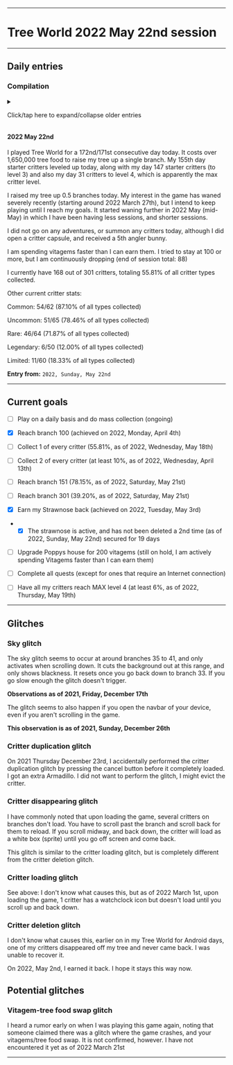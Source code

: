 
***

# Tree World 2022 May 22nd session

---

## Daily entries

### Compilation

<details><summary><p lang="en">Click/tap here to expand/collapse older entries</p></summary>

# Entries from 2021 December 1st to 2022 April 30th have been removed on May 8th to save space

## To see the entries, go to an older version of this file

#### 2022 May 1st

<!-- 2022 May 1st notes
Tree World 2022 May 1st notes.

None
!-->

I played Tree World for a 151st/150th consecutive day today. <!--I only raised my tree up 2 branches (to branch 25) but it is going to take me a while to save up to hatch the tree egg. !--> It costs over 1,505,000 tree food to raise my tree up a single branch. <!-- I did my fortieth rescue mission today, rescuing a Blue Bird (my 1st one) !--> My 139th day starter critters leveled up today, along with my day 130 starter critters (to level 3) and also my day 26 critters to level 4, which is apparently the max critter level. <!-- I have a new system to play for less than 25 minutes per day.!-->

I raised my tree up 0 branches today, and made progress on the Treekeeper. My interest in the game has waned severely recently (starting around 2022 March 27th), but I intend to keep playing until I reach my goals.

I reached another treekeeper on 2022 April 27th, this one is incredibly expensive (3,103,540 tree food to pass, additional 120000+ for branch expansion) and is going to take me several days to pass.

I only did collection today. I did not raise my tree up at all, or rescue any critters. I will pass the treekeeper tomorrow.

I currently have 166 out of 301 critters, totaling 55.15% of all critter types collected.

Other current critter stats:

Common: 50/62 (80.65% of all types collected)

Uncommon: 53/65 (81.54% of all types collected)

Rare: 46/64 (71.87% of all types collected)

Legendary: 4/50 (08.00% of all types collected)

Limited: 11/60 (18.33% of all types collected)

**Entry from:** `2022, Sunday, May 1st`

#### 2022 May 2nd

<!-- 2022 May 2nd notes
Tree World 2022 May 2nd notes.

None
!-->

I played Tree World for a 152nd/151st consecutive day today. It costs over 1,505,000 tree food to raise my tree up a single branch. My 140th day starter critters leveled up today, along with my day 131 starter critters (to level 3) and also my day 27 critters to level 4, which is apparently the max critter level. 

I raised my tree up 1.25 branches today (to branch 111) and finished the treekeeper. My interest in the game has waned severely recently (starting around 2022 March 27th), but I intend to keep playing until I reach my goals.

I did not go any rescue missions today, summon any critters, or open any critter capsules. I did rescue a critter from completing the treekeeper. It was a strawnose. I finally earned it back. Now to keep it.

I currently have 166 out of 301 critters, totaling 55.15% of all critter types collected.

Other current critter stats:

Common: 50/62 (80.65% of all types collected)

Uncommon: 53/65 (81.54% of all types collected)

Rare: 46/64 (71.87% of all types collected)

Legendary: 4/50 (08.00% of all types collected)

Limited: 11/60 (18.33% of all types collected)

**Entry from:** `2022, Monday, May 2nd`

#### 2022 May 3rd

<!-- 2022 May 3rd notes
Tree World 2022 May 3rd notes.

None
!-->

I played Tree World for a 153rd/152nd consecutive day today. It costs over 1,525,000 tree food to raise my tree up a single branch. My 141st day starter critters leveled up today, along with my day 132 starter critters (to level 3) and also my day 28 critters to level 4, which is apparently the max critter level. 

I raised my tree up 0.5 branches today. My interest in the game has waned severely recently (starting around 2022 March 27th), but I intend to keep playing until I reach my goals.

I did not go any rescue missions today, summon any critters, or open any critter capsules. I did rescue a critter from completing the treekeeper. It was a strawnose. I finally earned it back. Now to keep it.

I currently have 166 out of 301 critters, totaling 55.15% of all critter types collected.

Other current critter stats:

Common: 50/62 (80.65% of all types collected)

Uncommon: 53/65 (81.54% of all types collected)

Rare: 46/64 (71.87% of all types collected)

Legendary: 4/50 (08.00% of all types collected)

Limited: 11/60 (18.33% of all types collected)

**Entry from:** `2022, Tuesday, May 3rd`

#### 2022 May 4th

<!-- 2022 May 4th notes
Tree World 2022 May 4th notes.

None
!-->

I played Tree World for a 154th/13rnd consecutive day today. It costs over 1,525,000 tree food to raise my tree up a single branch. My 141st day starter critters leveled up today, along with my day 132 starter critters (to level 3) and also my day 28 critters to level 4, which is apparently the max critter level. 

I raised my tree up 0.5 branches today (to branch 112) and placed 2 critters on the tree. My interest in the game has waned severely recently (starting around 2022 March 27th), but I intend to keep playing until I reach my goals.

I opened a critter capsule today, and unlocked a blue quail (rare)

I currently have 167 out of 301 critters, totaling 55.48% of all critter types collected.

Other current critter stats:

Common: 54/62 (87.10% of all types collected)

Uncommon: 51/65 (78.46% of all types collected)

Rare: 46/64 (71.87% of all types collected)

Legendary: 5/50 (10.00% of all types collected)

Limited: 11/60 (18.33% of all types collected)

Values corrected on the 2022 May 4th entry.

**Entry from:** `2022, Wednesday, May 4th`

#### 2022 May 5th

<!-- 2022 May 5th notes
Tree World 2022 May 5th notes.

None
!-->

I played Tree World for a 155th/154th consecutive day today. It costs over 1,535,000 tree food to raise my tree up a single branch. My 142nd day starter critters leveled up today, along with my day 133 starter critters (to level 3) and also my day 29 critters to level 4, which is apparently the max critter level. 

I raised my tree up 0.25 branches today. My interest in the game has waned severely recently (starting around 2022 March 27th), but I intend to keep playing until I reach my goals.

I did not open any critter capsules, rescue any critters, or go on any adventures today.

I currently have 167 out of 301 critters, totaling 55.48% of all critter types collected.

Other current critter stats:

Common: 54/62 (87.10% of all types collected)

Uncommon: 51/65 (78.46% of all types collected)

Rare: 46/64 (71.87% of all types collected)

Legendary: 5/50 (10.00% of all types collected)

Limited: 11/60 (18.33% of all types collected)

Values corrected on the 2022 May 4th entry.

**Entry from:** `2022, Thursday, May 5th`

#### 2022 May 6th

<!-- 2022 May 6th notes
Tree World 2022 May 6th notes.

None
!-->

I played Tree World for a 156th/155th consecutive day today. It costs over 1,555,000 tree food to raise my tree up a single branch. My 143rd day starter critters leveled up today, along with my day 134 starter critters (to level 3) and also my day 30 critters to level 4, which is apparently the max critter level. 

I raised my tree up 0.5 branches today (to branch 113) and placed 2 critters on the tree. My interest in the game has waned severely recently (starting around 2022 March 27th), but I intend to keep playing until I reach my goals.

I did not open any critter capsules, rescue any critters, or go on any adventures today.

I currently have 167 out of 301 critters, totaling 55.48% of all critter types collected.

Other current critter stats:

Common: 54/62 (87.10% of all types collected)

Uncommon: 51/65 (78.46% of all types collected)

Rare: 46/64 (71.87% of all types collected)

Legendary: 5/50 (10.00% of all types collected)

Limited: 11/60 (18.33% of all types collected)

Values corrected on the 2022 May 4th entry.

**Entry from:** `2022, Friday, May 6th`

#### 2022 May 7th

<!-- 2022 May 7th notes
Tree World 2022 May 7th notes.

None
!-->

I played Tree World for a 157th/156th consecutive day today. It costs over 1,555,000 tree food to raise my tree up a single branch. My 144th day starter critters leveled up today, along with my day 135 starter critters (to level 3) and also my day 31 critters to level 4, which is apparently the max critter level. 

I raised my tree up 0.5 branches today. My interest in the game has waned severely recently (starting around 2022 March 27th), but I intend to keep playing until I reach my goals.

I did not open any critter capsules, rescue any critters, or go on any adventures today.

I currently have 167 out of 301 critters, totaling 55.48% of all critter types collected.

Other current critter stats:

Common: 54/62 (87.10% of all types collected)

Uncommon: 51/65 (78.46% of all types collected)

Rare: 46/64 (71.87% of all types collected)

Legendary: 5/50 (10.00% of all types collected)

Limited: 11/60 (18.33% of all types collected)

Values corrected on the 2022 May 4th entry.

**Entry from:** `2022, Saturday, May 7th`

#### 2022 May 8th

<!-- 2022 May 8th notes
Tree World 2022 May 8th notes.

None
!-->

I played Tree World for a 158th/157th consecutive day today. It costs over 1,555,000 tree food to raise my tree up a single branch. My 145th day starter critters leveled up today, along with my day 136 starter critters (to level 3) and also my day 21 critters to level 4, which is apparently the max critter level. 

I raised my tree up 0.00 branches today. My interest in the game has waned severely recently (starting around 2022 March 27th), but I intend to keep playing until I reach my goals.

I did not open any critter capsules, rescue any critters, or go on any adventures today.

I recently unlocked a 2nd cobra from a critter capsule.

I currently have 167 out of 301 critters, totaling 55.48% of all critter types collected.

Other current critter stats:

Common: 54/62 (87.10% of all types collected)

Uncommon: 51/65 (78.46% of all types collected)

Rare: 46/64 (71.87% of all types collected)

Legendary: 5/50 (10.00% of all types collected)

Limited: 11/60 (18.33% of all types collected)

Values corrected on the 2022 May 4th entry.

**Entry from:** `2022, Sunday, May 8th`

#### 2022 May 9th

<!-- 2022 May 9th notes
Tree World 2022 May 9th notes.
Cobra critter capsule
!-->

I played Tree World for a 159th/158th consecutive day today. It costs over 1,565,000 tree food to raise my tree up a single branch. My 146th day starter critters leveled up today, along with my day 137 starter critters (to level 3) and also my day 22 critters to level 4, which is apparently the max critter level. 

I raised my tree up 0.5 branches today (to branch 114) and placed 2 critters on the tree. My interest in the game has waned severely recently (starting around 2022 March 27th), but I intend to keep playing until I reach my goals.

I unlocked a 2nd cobra from a critter capsule. It was a duplicate. I did not go on any adventures, or summon any critters today.

I currently have 167 out of 301 critters, totaling 55.48% of all critter types collected.

Other current critter stats:

Common: 54/62 (87.10% of all types collected)

Uncommon: 51/65 (78.46% of all types collected)

Rare: 46/64 (71.87% of all types collected)

Legendary: 5/50 (10.00% of all types collected)

Limited: 11/60 (18.33% of all types collected)

Values corrected on the 2022 May 4th entry.

**Entry from:** `2022, Monday, May 9th`

#### 2022 May 10th

<!-- 2022 May 10th notes
Tree World 2022 May 10th notes.
None
!-->

I played Tree World for a 160th/159th consecutive day today. It costs over 1,565,000 tree food to raise my tree up a single branch. My 147th day starter critters leveled up today, along with my day 139 starter critters (to level 3) and also my day 23 critters to level 4, which is apparently the max critter level. 

I raised my tree up 0.5 branches today. My interest in the game has waned severely recently (starting around 2022 March 27th), but I intend to keep playing until I reach my goals.

I did not open any critter capsules, go on any adventures, or summon any critters. I am working on emptying my den.

I currently have 167 out of 301 critters, totaling 55.48% of all critter types collected.

Other current critter stats:

Common: 54/62 (87.10% of all types collected)

Uncommon: 51/65 (78.46% of all types collected)

Rare: 46/64 (71.87% of all types collected)

Legendary: 5/50 (10.00% of all types collected)

Limited: 11/60 (18.33% of all types collected)

Values corrected on the 2022 May 4th entry.

**Entry from:** `2022, Tuesday, May 10th`

#### 2022 May 11th

<!-- 2022 May 11th notes
Tree World 2022 May 11th notes.
None
!-->

I played Tree World for a 161st/160th consecutive day today. It costs over 1,565,000 tree food to raise my tree up a single branch. My 148th day starter critters leveled up today, along with my day 140 starter critters (to level 3) and also my day 24 critters to level 4, which is apparently the max critter level. 

I raised my tree up 0.25 branches today. My interest in the game has waned severely recently (starting around 2022 March 27th), but I intend to keep playing until I reach my goals.

I did not open any critter capsules, go on any adventures, or summon any critters. I am working on emptying my den.

I currently have 167 out of 301 critters, totaling 55.48% of all critter types collected.

Other current critter stats:

Common: 54/62 (87.10% of all types collected)

Uncommon: 51/65 (78.46% of all types collected)

Rare: 46/64 (71.87% of all types collected)

Legendary: 5/50 (10.00% of all types collected)

Limited: 11/60 (18.33% of all types collected)

Values corrected on the 2022 May 4th entry.

**Entry from:** `2022, Wednesday, May 11th`

#### 2022 May 12th

<!-- 2022 May 12th notes
Tree World 2022 May 12th notes.
None
!-->

I played Tree World for a 162nd/161st consecutive day today. It costs over 1,565,000 tree food to raise my tree up a single branch. My 148th day starter critters leveled up today, along with my day 140 starter critters (to level 3) and also my day 24 critters to level 4, which is apparently the max critter level. 

I raised my tree up 0.25 branches today (to branch 115) My interest in the game has waned severely recently (starting around 2022 March 27th), but I intend to keep playing until I reach my goals.

I did not go on any adventures, or summon any critters, although I opened a critter capsule, and unlocked a second `silver studded blue` I am working on emptying my den.

I currently have 167 out of 301 critters, totaling 55.48% of all critter types collected.

Other current critter stats:

Common: 54/62 (87.10% of all types collected)

Uncommon: 51/65 (78.46% of all types collected)

Rare: 46/64 (71.87% of all types collected)

Legendary: 5/50 (10.00% of all types collected)

Limited: 11/60 (18.33% of all types collected)

Values corrected on the 2022 May 4th entry.

**Entry from:** `2022, Thursday, May 12th`

#### 2022 May 13th

<!-- 2022 May 13th notes
Tree World 2022 May 13th notes.
None
!-->

I played Tree World for a 163rd/162nd consecutive day today. It costs over 1,575,000 tree food to raise my tree up a single branch. My 149th day starter critters leveled up today, along with my day 141 starter critters (to level 3) and also my day 25 critters to level 4, which is apparently the max critter level. 

I raised my tree up 0.5 branches today. My interest in the game has waned severely recently (starting around 2022 March 27th), but I intend to keep playing until I reach my goals.

I did not go on any adventures, or summon any critters, although I opened a critter capsule, and unlocked a second `silver studded blue` I am working on emptying my den.

I currently have 167 out of 301 critters, totaling 55.48% of all critter types collected.

Other current critter stats:

Common: 54/62 (87.10% of all types collected)

Uncommon: 51/65 (78.46% of all types collected)

Rare: 46/64 (71.87% of all types collected)

Legendary: 5/50 (10.00% of all types collected)

Limited: 11/60 (18.33% of all types collected)

Values corrected on the 2022 May 4th entry.

**Entry from:** `2022, Friday, May 13th`

#### 2022 May 14th

<!-- 2022 May 14th notes
Tree World 2022 May 14th notes.
None
!-->

I played Tree World for a 164th/163rd consecutive day today. It costs over 1,575,000 tree food to raise my tree up a single branch. My 149th day starter critters leveled up today, along with my day 141 starter critters (to level 3) and also my day 25 critters to level 4, which is apparently the max critter level. 

I raised my tree up 0.25 branches today. My interest in the game has waned severely recently (starting around 2022 March 27th), but I intend to keep playing until I reach my goals. It started waning further in 2022 May (mid-May) in which I have been having less sessions, and shorter sessions.

I did not go on any adventures, open any critter capsules, or summon any critters today.

I currently have 167 out of 301 critters, totaling 55.48% of all critter types collected.

Other current critter stats:

Common: 54/62 (87.10% of all types collected)

Uncommon: 51/65 (78.46% of all types collected)

Rare: 46/64 (71.87% of all types collected)

Legendary: 5/50 (10.00% of all types collected)

Limited: 11/60 (18.33% of all types collected)

Values corrected on the 2022 May 4th entry.

**Entry from:** `2022, Saturday, May 14th`

#### 2022 May 15th

<!-- 2022 May 15th notes
Tree World 2022 May 15th notes.
None
!-->

I played Tree World for a 165th/164th consecutive day today. It costs over 1,585,000 tree food to raise my tree up a single branch. My 150th day starter critters leveled up today, along with my day 142 starter critters (to level 3) and also my day 26 critters to level 4, which is apparently the max critter level. 

I raised my tree up 0.25 branches today (to branch 116) and placed 2 critters on the tree. My interest in the game has waned severely recently (starting around 2022 March 27th), but I intend to keep playing until I reach my goals. It started waning further in 2022 May (mid-May) in which I have been having less sessions, and shorter sessions.

I did not go on any adventures, open any critter capsules, or summon any critters today. I am still working on emptying my den.

I currently have 167 out of 301 critters, totaling 55.48% of all critter types collected.

Other current critter stats:

Common: 54/62 (87.10% of all types collected)

Uncommon: 51/65 (78.46% of all types collected)

Rare: 46/64 (71.87% of all types collected)

Legendary: 5/50 (10.00% of all types collected)

Limited: 11/60 (18.33% of all types collected)

Values corrected on the 2022 May 4th entry.

**Entry from:** `2022, Sunday, May 15th`

#### 2022 May 16th

<!-- 2022 May 16th notes
Tree World 2022 May 16th notes.
None
!-->

I played Tree World for a 166th/165th consecutive day today. It costs over 1,585,000 tree food to raise my tree up a single branch. My 151st day starter critters leveled up today, along with my day 143 starter critters (to level 3) and also my day 27 critters to level 4, which is apparently the max critter level. 

I raised my tree up 0.5 branches today. My interest in the game has waned severely recently (starting around 2022 March 27th), but I intend to keep playing until I reach my goals. It started waning further in 2022 May (mid-May) in which I have been having less sessions, and shorter sessions.

I did not go on any adventures, open any critter capsules, or summon any critters today. I am still working on emptying my den.

I currently have 167 out of 301 critters, totaling 55.48% of all critter types collected.

Other current critter stats:

Common: 54/62 (87.10% of all types collected)

Uncommon: 51/65 (78.46% of all types collected)

Rare: 46/64 (71.87% of all types collected)

Legendary: 5/50 (10.00% of all types collected)

Limited: 11/60 (18.33% of all types collected)

Values corrected on the 2022 May 4th entry.

**Entry from:** `2022, Monday, May 16th`

#### 2022 May 17th

<!-- 2022 May 17th notes
Tree World 2022 May 17th notes.
None
!-->

I played Tree World for a 167th/166th consecutive day today. It costs over 1,585,000 tree food to raise my tree up a single branch. My 152nd day starter critters leveled up today, along with my day 144 starter critters (to level 3) and also my day 28 critters to level 4, which is apparently the max critter level. 

I raised my tree up 0.25 branches today. My interest in the game has waned severely recently (starting around 2022 March 27th), but I intend to keep playing until I reach my goals. It started waning further in 2022 May (mid-May) in which I have been having less sessions, and shorter sessions.

I did not go on any adventures, open any critter capsules, or summon any critters today. I am still working on emptying my den.

I currently have 167 out of 301 critters, totaling 55.48% of all critter types collected.

Other current critter stats:

Common: 54/62 (87.10% of all types collected)

Uncommon: 51/65 (78.46% of all types collected)

Rare: 46/64 (71.87% of all types collected)

Legendary: 5/50 (10.00% of all types collected)

Limited: 11/60 (18.33% of all types collected)

Values corrected on the 2022 May 4th entry.

**Entry from:** `2022, Tuesday, May 17th`

#### 2022 May 18th

<!-- 2022 May 17th notes
Tree World 2022 May 18th notes.
None
!-->

I played Tree World for a 168th/167th consecutive day today. It costs over 1,610,000 tree food to raise my tree up a single branch. My 153rd day starter critters leveled up today, along with my day 145 starter critters (to level 3) and also my day 29 critters to level 4, which is apparently the max critter level. 

I raised my tree up 0.25 branches today (to branch 117) and placed 2 critters on the tree.My interest in the game has waned severely recently (starting around 2022 March 27th), but I intend to keep playing until I reach my goals. It started waning further in 2022 May (mid-May) in which I have been having less sessions, and shorter sessions.

I did not go on any adventures, or summon any critters today, although I did open a critter capsule today and unlocked a Catermelon (rarity: legendary) I am still working on emptying my den.

I am spending vitagems faster than I can earn them. I tried to stay at 100 or more, but I am continuously dropping (end of session total: 90)

I currently have 168 out of 301 critters, totaling 55.81% of all critter types collected.

Other current critter stats:

Common: 54/62 (87.10% of all types collected)

Uncommon: 51/65 (78.46% of all types collected)

Rare: 46/64 (71.87% of all types collected)

Legendary: 6/50 (12.00% of all types collected)

Limited: 11/60 (18.33% of all types collected)

**Entry from:** `2022, Wednesday, May 18th`

#### 2022 May 19th

<!-- 2022 May 19th notes
Tree World 2022 May 19th notes.
None
!-->

I played Tree World for a 169th/168th consecutive day today. It costs over 1,650,000 tree food to raise my tree up a single branch. My 154th day starter critters leveled up today, along with my day 146 starter critters (to level 3) and also my day 30 critters to level 4, which is apparently the max critter level. 

I raised my tree up 0.25 branches today. My interest in the game has waned severely recently (starting around 2022 March 27th), but I intend to keep playing until I reach my goals. It started waning further in 2022 May (mid-May) in which I have been having less sessions, and shorter sessions.

I did not go on any adventures, open any critter capsules, or summon any critters today.

I am spending vitagems faster than I can earn them. I tried to stay at 100 or more, but I am continuously dropping (end of session total: 90)

I currently have 168 out of 301 critters, totaling 55.81% of all critter types collected.

Other current critter stats:

Common: 54/62 (87.10% of all types collected)

Uncommon: 51/65 (78.46% of all types collected)

Rare: 46/64 (71.87% of all types collected)

Legendary: 6/50 (12.00% of all types collected)

Limited: 11/60 (18.33% of all types collected)

**Entry from:** `2022, Thursday, May 19th`

#### 2022 May 20th

<!-- 2022 May 20th notes
Tree World 2022 May 20th notes.
None
!-->

I played Tree World for a 170th/169th consecutive day today. It costs over 1,650,000 tree food to raise my tree up a single branch. My 155th day starter critters leveled up today, along with my day 147 starter critters (to level 3) and also my day 31 critters to level 4, which is apparently the max critter level. 

I raised my tree up 0.5 branches today. My interest in the game has waned severely recently (starting around 2022 March 27th), but I intend to keep playing until I reach my goals. It started waning further in 2022 May (mid-May) in which I have been having less sessions, and shorter sessions.

I did not go on any adventures, open any critter capsules, or summon any critters today.

I am spending vitagems faster than I can earn them. I tried to stay at 100 or more, but I am continuously dropping (end of session total: 90)

I currently have 168 out of 301 critters, totaling 55.81% of all critter types collected.

Other current critter stats:

Common: 54/62 (87.10% of all types collected)

Uncommon: 51/65 (78.46% of all types collected)

Rare: 46/64 (71.87% of all types collected)

Legendary: 6/50 (12.00% of all types collected)

Limited: 11/60 (18.33% of all types collected)

**Entry from:** `2022, Friday, May 20th`

#### 2022 May 21st

<!-- 2022 May 21st notes
Tree World 2022 May 21st notes.
None
!-->

I played Tree World for a 171st/170th consecutive day today. It costs over 1,650,000 tree food to raise my tree up a single branch. My 155th day starter critters leveled up today, along with my day 147 starter critters (to level 3) and also my day 31 critters to level 4, which is apparently the max critter level. 

I raised my tree up 0.25 branches today (to branch 118) and placed 2 critters on the tree. My interest in the game has waned severely recently (starting around 2022 March 27th), but I intend to keep playing until I reach my goals. It started waning further in 2022 May (mid-May) in which I have been having less sessions, and shorter sessions.

I did not go on any adventures, open any critter capsules, or summon any critters today.

I am spending vitagems faster than I can earn them. I tried to stay at 100 or more, but I am continuously dropping (end of session total: 87)

I currently have 168 out of 301 critters, totaling 55.81% of all critter types collected.

Other current critter stats:

Common: 54/62 (87.10% of all types collected)

Uncommon: 51/65 (78.46% of all types collected)

Rare: 46/64 (71.87% of all types collected)

Legendary: 6/50 (12.00% of all types collected)

Limited: 11/60 (18.33% of all types collected)

**Entry from:** `2022, Saturday, May 21st`

</details>

#### 2022 May 22nd

<!-- 2022 May 22nd notes
Tree World 2022 May 22nd notes.
None
!-->

I played Tree World for a 172nd/171st consecutive day today. It costs over 1,650,000 tree food to raise my tree up a single branch. My 155th day starter critters leveled up today, along with my day 147 starter critters (to level 3) and also my day 31 critters to level 4, which is apparently the max critter level. 

I raised my tree up 0.5 branches today. My interest in the game has waned severely recently (starting around 2022 March 27th), but I intend to keep playing until I reach my goals. It started waning further in 2022 May (mid-May) in which I have been having less sessions, and shorter sessions.

I did not go on any adventures, or summon any critters today, although I did open a critter capsule, and received a 5th angler bunny.

I am spending vitagems faster than I can earn them. I tried to stay at 100 or more, but I am continuously dropping (end of session total: 88)

I currently have 168 out of 301 critters, totaling 55.81% of all critter types collected.

Other current critter stats:

Common: 54/62 (87.10% of all types collected)

Uncommon: 51/65 (78.46% of all types collected)

Rare: 46/64 (71.87% of all types collected)

Legendary: 6/50 (12.00% of all types collected)

Limited: 11/60 (18.33% of all types collected)

**Entry from:** `2022, Sunday, May 22nd`

***

## Current goals

- [ ] Play on a daily basis and do mass collection (ongoing)

- [x] Reach branch 100 (achieved on 2022, Monday, April 4th)

- [ ] Collect 1 of every critter (55.81%, as of 2022, Wednesday, May 18th)

- [ ] Collect 2 of every critter (at least 10%, as of 2022, Wednesday, April 13th)

- [ ] Reach branch 151 (78.15%, as of 2022, Saturday, May 21st)

- [ ] Reach branch 301 (39.20%, as of 2022, Saturday, May 21st)

- [x] Earn my Strawnose back (achieved on 2022, Tuesday, May 3rd)

- - [x] The strawnose is active, and has not been deleted a 2nd time (as of 2022, Sunday, May 22nd) secured for 19 days

- [ ] Upgrade Poppys house for 200 vitagems (still on hold, I am actively spending Vitagems faster than I can earn them)

- [ ] Complete all quests (except for ones that require an Internet connection)

- [ ] Have all my critters reach MAX level 4 (at least 6%, as of 2022, Thursday, May 19th)

***

## Glitches

### Sky glitch

<!-- Notes 2021.12.17
Sky glitch (own section in status file) occurs at branch 35-41, occurs only when scrolling down, resets once you go back down to branch 33, if you go slow enough, the glitch doesn't trigger
!-->

The sky glitch seems to occur at around branches 35 to 41, and only activates when scrolling down. It cuts the background out at this range, and only shows blackness. It resets once you go back down to branch 33. If you go slow enough the glitch doesn't trigger.

**Observations as of 2021, Friday, December 17th**

The glitch seems to also happen if you open the navbar of your device, even if you aren't scrolling in the game.

**This observation is as of 2021, Sunday, December 26th**

### Critter duplication glitch

On 2021 Thursday December 23rd, I accidentally performed the critter duplication glitch by pressing the cancel button before it completely loaded. I got an extra Armadillo. I did not want to perform the glitch, I might evict the critter.

### Critter disappearing glitch

I have commonly noted that upon loading the game, several critters on branches don't load. You have to scroll past the branch and scroll back for them to reload. If you scroll midway, and back down, the critter will load as a white box (sprite) until you go off screen and come back.

This glitch is similar to the critter loading glitch, but is completely different from the critter deletion glitch.

### Critter loading glitch

See above: I don't know what causes this, but as of 2022 March 1st, upon loading the game, 1 critter has a watchclock icon but doesn't load until you scroll up and back down.

### Critter deletion glitch

I don't know what causes this, earlier on in my Tree World for Android days, one of my critters disappeared off my tree and never came back. I was unable to recover it.

On 2022, May 2nd, I earned it back. I hope it stays this way now.

## Potential glitches

### Vitagem-tree food swap glitch

I heard a rumor early on when I was playing this game again, noting that someone claimed there was a glitch where the game crashes, and your vitagems/tree food swap. It is not confirmed, however. I have not encountered it yet as of 2022 March 21st

---

<!-- ZooTree extra feature ideas:
Option to toggle region wordmarks in ZooTree
!-->

<!--
Index on Wiki

Critters:
Lion
Apatosaurus
Killer whale
Cicada
Frumpy
Horsefly
Cloud Leopard
Squirrel
Starfish
Buffalo
Koalaphant
Electric Eel
Orangutan
Husky
Sheep
Tree frog
White tiger
Jellyfish
Cockatrice
Potter
Puncher crab
Bearded dragon
Pandacorn
Fancy Corgi
LionToad
Freedom Willy
Cobrahawk
Blue Quail
Catermelon
Max level == 4

Regions:
Forest floor 1-5
Shrub 6-15
Undestory 16-25
Canopy 26-35
Emergent 36-60
Stratum 61-80
Aurora 81-90
Exosphere 91-101
Cosmic 101-110
Celestial 111-???
!-->
